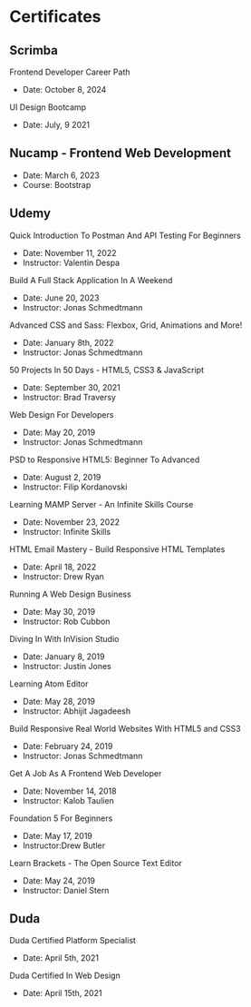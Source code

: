 # Certificates

## Scrimba

Frontend Developer Career Path
- Date: October 8, 2024

UI Design Bootcamp
- Date: July, 9 2021

## Nucamp - Frontend Web Development

- Date: March 6, 2023
- Course: Bootstrap


## Udemy

Quick Introduction To Postman And API Testing For Beginners
- Date: November 11, 2022
- Instructor: Valentin Despa

Build A Full Stack Application In A Weekend
- Date: June 20, 2023
- Instructor: Jonas Schmedtmann

Advanced CSS and Sass: Flexbox, Grid, Animations and More!
- Date: January 8th, 2022
- Instructor: Jonas Schmedtmann

50 Projects In 50 Days - HTML5, CSS3 & JavaScript
- Date: September 30, 2021
- Instructor: Brad Traversy

Web Design For Developers
- Date: May 20, 2019
- Instructor: Jonas Schmedtmann

PSD to Responsive HTML5: Beginner To Advanced
- Date: August 2, 2019
- Instructor: Filip Kordanovski

Learning MAMP Server - An Infinite Skills Course
- Date: November 23, 2022
- Instructor: Infinite Skills

HTML Email Mastery - Build Responsive HTML Templates
- Date: April 18, 2022
- Instructor: Drew Ryan

Running A Web Design Business
- Date: May 30, 2019
- Instructor: Rob Cubbon 

Diving In With InVision Studio
- Date: January 8, 2019
- Instructor: Justin Jones

Learning Atom Editor
- Date: May 28, 2019
- Instructor: Abhijit Jagadeesh

Build Responsive Real World Websites With HTML5 and CSS3
- Date: February 24, 2019
- Instructor: Jonas Schmedtmann

Get A Job As A Frontend Web Developer
- Date: November 14, 2018
- Instructor: Kalob Taulien

Foundation 5 For Beginners
- Date: May 17, 2019
- Instructor:Drew Butler

Learn Brackets - The Open Source Text Editor
- Date: May 24, 2019
- Instructor: Daniel Stern


## Duda

Duda Certified Platform Specialist
- Date: April 5th, 2021

Duda Certified In Web Design
- Date: April 15th, 2021







